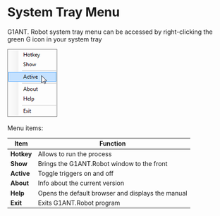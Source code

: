 # System Tray Menu

G1ANT. Robot system tray menu can be accessed by right-clicking the green G icon in your system tray

![](../.gitbook/assets/tray.png)

Menu items:

| Item       | Function                                          |
| ---------- | ------------------------------------------------- |
| **Hotkey** | Allows to run the process                         |
| **Show**   | Brings the G1ANT.Robot window to the front        |
| **Active** | Toggle triggers on and off                        |
| **About**  | Info about the current version                    |
| **Help**   | Opens the default browser and displays the manual |
| **Exit**   | Exits G1ANT.Robot program                         |